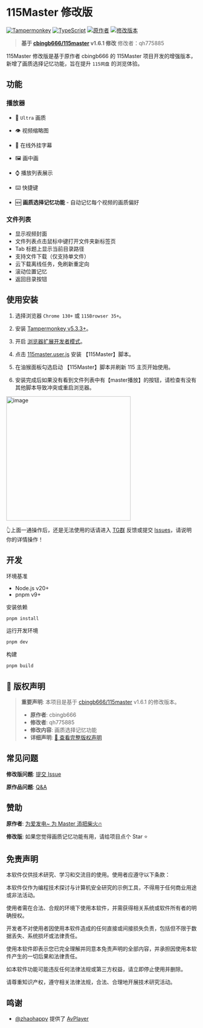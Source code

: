 # 115Master 修改版

[![Tampermonkey](https://img.shields.io/badge/Tampermonkey-v5.3.3%2B-blue?logo=tampermonkey&logoColor=white)](https://www.tampermonkey.net/)
[![TypeScript](https://img.shields.io/badge/TypeScript-blue?logo=typescript&logoColor=white)](https://www.typescriptlang.org/)
[![原作者](https://img.shields.io/badge/原作者-cbingb666-green)](https://github.com/cbingb666/115master)
[![修改版本](https://img.shields.io/badge/修改版本-1.6.1--mod.0.0.1-orange)](https://github.com/qh775885/115master)

> **基于 [cbingb666/115master](https://github.com/cbingb666/115master) v1.6.1 修改**
> 修改者：qh775885

115Master 修改版是基于原作者 cbingb666 的 115Master 项目开发的增强版本，新增了画质选择记忆功能，旨在提升 `115网盘` 的浏览体验。

## 功能

### 播放器

- 🎨 `Ultra` 画质
- 👁 视频缩略图
- 🤖 在线外挂字幕

- 🖼 画中画
- ⌚ 播放列表展示
- ⌨️ 快捷键

- 🆕 **画质选择记忆功能** - 自动记忆每个视频的画质偏好

### 文件列表

- 显示视频封面
- 文件列表点击鼠标中键打开文件夹新标签页
- Tab 标题上显示当前目录路径
- 支持文件下载（仅支持单文件）
- 云下载离线任务，免刷新重定向
- 滚动位置记忆
- 返回目录按钮

## 使用安装

1. 选择浏览器 `Chrome 130+` 或 `115Browser 35+`。

2. 安装 [Tampermonkey v5.3.3+](https://www.tampermonkey.net/)。

3. 开启 [浏览器扩展开发者模式](https://www.tampermonkey.net/faq.php#Q209)。

4. 点击 [115master.user.js](https://github.com/cbingb666/115master/releases/latest/download/115master.user.js) 安装 【115Master】脚本。

5. 在油猴面板勾选启动 【115Master】脚本并刷新 115 主页开始使用。

6. 安装完成后如果没有看到文件列表中有【master播放】的按钮，请检查有没有其他脚本导致冲突或重启浏览器。

<img width="329" alt="image" src="https://github.com/user-attachments/assets/189ac578-0592-43bd-ab75-b62cbe6f5170" />

👆上面一通操作后，还是无法使用的话请进入 [TG群](https://t.me/+EzfL2xXhlOA4ZjBh) 反馈或提交 [Issues](https://github.com/cbingb666/115master/issues)，请说明你的详情操作！

## 开发

环境基准

- Node.js v20+
- pnpm v9+

安装依赖

```sh
pnpm install
```

运行开发环境

```bash
pnpm dev
```

构建

```bash
pnpm build
```

## 📜 版权声明

> **重要声明**: 本项目是基于 [cbingb666/115master](https://github.com/cbingb666/115master) v1.6.1 的修改版本。
>
> - **原作者**: cbingb666
> - **修改者**: qh775885
> - **修改内容**: 画质选择记忆功能
> - **详细声明**: [📜 查看完整版权声明](./ATTRIBUTION.md)

## 常见问题

**修改版问题**: [提交 Issue](https://github.com/qh775885/115master/issues)

**原作品问题**: [Q&A](https://github.com/cbingb666/115master/discussions/categories/q-a)

## 赞助

**原作者**: [为爱发电~ 为 Master 添把柴火🔥](https://afdian.com/a/115Master)

**修改版**: 如果您觉得画质记忆功能有用，请给项目点个 Star ⭐

## 免责声明

本软件仅供技术研究、学习和交流目的使用。使用者应遵守以下条款：

本软件仅作为编程技术探讨与计算机安全研究的示例工具，不得用于任何商业用途或非法活动。

使用者需在合法、合规的环境下使用本软件，并需获得相关系统或软件所有者的明确授权。

开发者不对使用者因使用本软件造成的任何直接或间接损失负责，包括但不限于数据丢失、系统损坏或法律责任。

使用本软件即表示您已完全理解并同意本免责声明的全部内容，并承担因使用本软件产生的一切后果和法律责任。

如本软件功能可能违反任何法律法规或第三方权益，请立即停止使用并删除。

请尊重知识产权，遵守相关法律法规，合法、合理地开展技术研究活动。

## 鸣谢

- [@zhaohappy](https://github.com/zhaohappy) 提供了 [AvPlayer](https://zhaohappy.github.io/libmedia/docs/guide/player)
